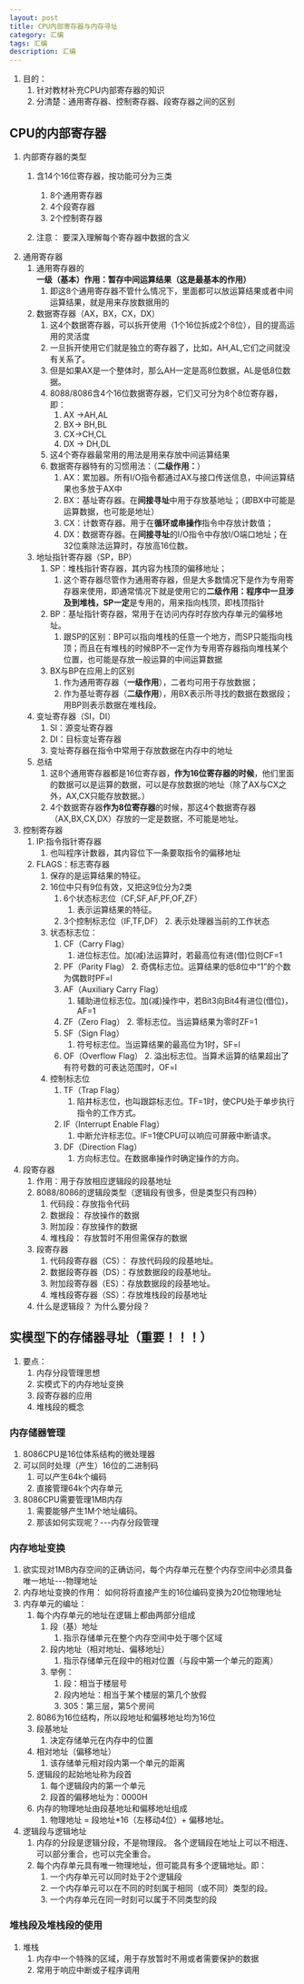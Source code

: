 ```yaml
---
layout: post
title: CPU内部寄存器与内存寻址
category: 汇编
tags: 汇编
description: 汇编
---
```


1. 目的：
    1. 针对教材补充CPU内部寄存器的知识
    2. 分清楚：通用寄存器、控制寄存器、段寄存器之间的区别

## CPU的内部寄存器
1. 内部寄存器的类型 
    1. 含14个16位寄存器，按功能可分为三类
        1. 8个通用寄存器
        2. 4个段寄存器
        3. 2个控制寄存器
       
    2. 注意： 要深入理解每个寄存器中数据的含义
2. 通用寄存器 
    1. 通用寄存器的**一级（基本）作用：暂存中间运算结果（这是最基本的作用）**
        1. 即这8个通用寄存器不管什么情况下，里面都可以放运算结果或者中间运算结果，就是用来存放数据用的
    2. 数据寄存器（AX，BX，CX，DX）
        1. 这4个数据寄存器，可以拆开使用（1个16位拆成2个8位），目的提高运用的灵活度
        2. 一旦拆开使用它们就是独立的寄存器了，比如，AH,AL,它们之间就没有关系了。
        3. 但是如果AX是一个整体时，那么AH一定是高8位数据，AL是低8位数据。
        4. 8088/8086含4个16位数据寄存器，它们又可分为8个8位寄存器，即：
            1. AX ->AH,AL
            2. BX-> BH,BL
            3. CX->CH,CL
            4. DX -> DH,DL
        5. 这4个寄存器最常用的用法是用来存放中间运算结果
        6. 数据寄存器特有的习惯用法：（**二级作用：**）
            1. AX：累加器。所有I/O指令都通过AX与接口传送信息，中间运算结果也多放于AX中
            2. BX：基址寄存器。在**间接寻址**中用于存放基地址；（即BX中可能是运算数据，也可能是地址）
            3. CX：计数寄存器。用于在**循环或串操作**指令中存放计数值；
            4. DX：数据寄存器。在**间接寻址**的I/O指令中存放I/O端口地址；在32位乘除法运算时，存放高16位数。
    3. 地址指针寄存器（SP，BP）
        1. SP：堆栈指针寄存器，其内容为栈顶的偏移地址；
            1. 这个寄存器尽管作为通用寄存器，但是大多数情况下是作为专用寄存器来使用，即通常情况下就是使用它的**二级作用：**程序中一旦涉及到堆栈，SP**一定**是专用的，用来指向栈顶，即栈顶指针
        2. BP：基址指针寄存器，常用于在访问内存时存放内存单元的偏移地址。
            1. 跟SP的区别：BP可以指向堆栈的任意一个地方，而SP只能指向栈顶；而且在有堆栈的时候BP不一定作为专用寄存器指向堆栈某个位置，也可能是存放一般运算的中间运算数据
        3. BX与BP在应用上的区别 
            1. 作为通用寄存器（**一级作用**），二者均可用于存放数据；
            2. 作为基址寄存器（**二级作用**），用BX表示所寻找的数据在数据段；用BP则表示数据在堆栈段。
    4. 变址寄存器（SI，DI）
        1. SI：源变址寄存器
        2. DI：目标变址寄存器
        3. 变址寄存器在指令中常用于存放数据在内存中的地址
    5. 总结
        1. 这8个通用寄存器都是16位寄存器，**作为16位寄存器的时候**，他们里面的数据可以是运算的数据，可以是存放数据的地址（除了AX与CX之外，AX,CX只能存放数据。）
        2. 4个数据寄存器**作为8位寄存器**的时候，那这4个数据寄存器（AX,BX,CX,DX）存放的一定是数据，不可能是地址。
3. 控制寄存器
    1. IP:指令指针寄存器
        1. 也叫程序计数器，其内容位下一条要取指令的偏移地址
    2. FLAGS：标志寄存器
        1. 保存的是运算结果的特征。
        2. 16位中只有9位有效，又把这9位分为2类
            1. 6个状态标志位（CF,SF,AF,PF,OF,ZF）
                1. 表示运算结果的特征。
            2. 3个控制标志位（IF,TF,DF）
                2. 表示处理器当前的工作状态
        3. 状态标志位：
            1. CF（Carry Flag） 
                1. 进位标志位。加(减)法运算时，若最高位有进(借)位则CF=1 
            2. PF（Parity Flag）
                2. 奇偶标志位。运算结果的低8位中“1”的个数为偶数时PF=l 
            3. AF（Auxiliary Carry Flag）
                1. 辅助进位标志位。加(减)操作中，若Bit3向Bit4有进位(借位)，AF=1 
            4. ZF（Zero Flag）
                2. 零标志位。当运算结果为零时ZF=1 
            5. SF（Sign Flag）
                1. 符号标志位。当运算结果的最高位为1时，SF=l 
            6. OF（Overflow Flag）
                2. 溢出标志位。当算术运算的结果超出了有符号数的可表达范围时，OF=l  
        4. 控制标志位
            1. TF（Trap Flag）
                1. 陷井标志位，也叫跟踪标志位。TF=1时，使CPU处于单步执行指令的工作方式。
            2. IF（Interrupt Enable Flag）
                1. 中断允许标志位。IF=1使CPU可以响应可屏蔽中断请求。
            3. DF（Direction Flag）
                1. 方向标志位。在数据串操作时确定操作的方向。 
4. 段寄存器
    1. 作用：用于存放相应逻辑段的段基地址
    2. 8088/8086的逻辑段类型（逻辑段有很多，但是类型只有四种）
        1. 代码段：存放指令代码
        2. 数据段： 存放操作的数据
        3. 附加段：存放操作的数据
        4. 堆栈段： 存放暂时不用但需保存的数据
    3. 段寄存器
        1. 代码段寄存器（CS）： 存放代码段的段基地址。
        2. 数据段寄存器（DS）：存放数据段的段基地址。
        3. 附加段寄存器（ES）：存放数据段的段基地址。
        4. 堆栈段寄存器（SS）：存放堆栈段的段基地址
    4. 什么是逻辑段？ 为什么要分段？ 
   
## 实模型下的存储器寻址（重要！！！）
1. 要点：
    1. 内存分段管理思想
    2. 实模式下的内存地址变换
    3. 段寄存器的应用
    4. 堆栈段的概念
    
### 内存储器管理
1. 8086CPU是16位体系结构的微处理器
2. 可以同时处理（产生）16位的二进制码
    1. 可以产生64k个编码
    2. 直接管理64k个内存单元
3. 8086CPU需要管理1MB内存
    1. 需要能够产生1M个地址编码。
    2. 那该如何实现呢？---内存分段管理

### 内存地址变换
1. 欲实现对1MB内存空间的正确访问，每个内存单元在整个内存空间中必须具备唯一地址---物理地址
2. 内存地址变换的作用： 如何将将直接产生的16位编码变换为20位物理地址
3. 内存单元的编址：
    1. 每个内存单元的地址在逻辑上都由两部分组成
        1. 段（基）地址
            1. 指示存储单元在整个内存空间中处于哪个区域
        2. 段内地址（相对地址、偏移地址）
            1. 指示存储单元在段中的相对位置（与段中第一个单元的距离）
        3. 举例：
            1. 段：相当于楼层号
            2. 段内地址：相当于某个楼层的第几个放假
            3. 305：第三层，第5个房间
    2. 8086为16位结构，所以段地址和偏移地址均为16位
    3. 段基地址
        1. 决定存储单元在内存中的位置
    4. 相对地址（偏移地址）
        1. 该存储单元相对段内第一个单元的距离
    5. 逻辑段的起始地址称为段首
        1. 每个逻辑段内的第一个单元
        2. 段首的偏移地址为：0000H
    6. 内存的物理地址由段基地址和偏移地址组成
        1. 物理地址 = 段地址*16（左移动4位）+ 偏移地址。
4. 逻辑段与逻辑地址
    1. 内存的分段是逻辑分段，不是物理段。 各个逻辑段在地址上可以不相连、可以部分重合，也可以完全重合。
    2. 每个内存单元具有唯一物理地址，但可能具有多个逻辑地址。即：
        1. 一个内存单元可以同时处于2个逻辑段
        2. 一个内存单元可以在不同的时刻属于相同（或不同）类型的段。  
        3. 一个内存单元在同一时刻可以属于不同类型的段        

### 堆栈段及堆栈段的使用
1. 堆栈
    1. 内存中一个特殊的区域，用于存放暂时不用或者需要保护的数据
    2. 常用于响应中断或子程序调用



